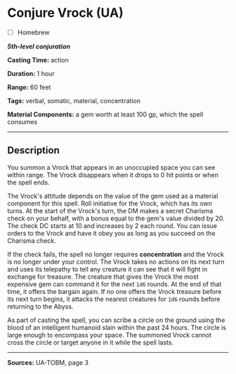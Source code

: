 # Conjure Vrock (UA)

- [ ] Homebrew

***5th-level conjuration***

**Casting Time:** action

**Duration:** 1 hour

**Range:** 60 feet

**Tags:** verbal, somatic, material, concentration

**Material Components:** a gem worth at least 100 gp, which the spell consumes

---

## Description
You summon a Vrock that appears in an unoccupied space you can see within range.
The Vrock disappears when it drops to 0 hit points or when the spell ends.

The Vrock's attitude depends on the value of the gem used as a material component for this spell.
Roll initiative for the Vrock, which has its own turns.
At the start of the Vrock's turn, the DM makes a secret Charisma check on your behalf, with a bonus equal to the gem's value divided by 20.
The check DC starts at 10 and increases by 2 each round.
You can issue orders to the Vrock and have it obey you as long as you succeed on the Charisma check.

If the check fails, the spell no longer requires **concentration** and the Vrock is no longer under your control.
The Vrock takes no actions on its next turn and uses its telepathy to tell any creature it can see that it will fight in exchange for treasure.
The creature that gives the Vrock the most expensive gem can command it for the next `1d6` rounds.
At the end of that time, it offers the bargain again.
If no one offers the Vrock treasure before its next turn begins, it attacks the nearest creatures for `1d6` rounds before returning to the Abyss.

As part of casting the spell, you can scribe a circle on the ground using the blood of an intelligent humanoid slain within the past 24 hours.
The circle is large enough to encompass your space.
The summoned Vrock cannot cross the circle or target anyone in it while the spell lasts.

---

**Sources:** UA-TOBM, page 3
